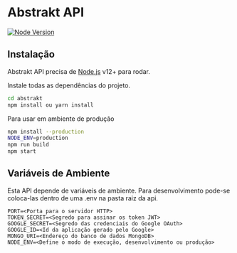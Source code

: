 # Abstrakt API

[![Node Version](https://badgen.net/npm/node/next)](https://nodejs.org/en/)

## Instalação

Abstrakt API precisa de [Node.js](https://nodejs.org/) v12+ para rodar.

Instale todas as dependências do projeto.

```sh
cd abstrakt
npm install ou yarn install
```

Para usar em ambiente de produção

```sh
npm install --production
NODE_ENV=production
npm run build
npm start
```

## Variáveis de Ambiente
Esta API depende de variáveis de ambiente. Para desenvolvimento pode-se coloca-las dentro de uma .env na pasta raiz da api.
```text
PORT=<Porta para o servidor HTTP>
TOKEN_SECRET=<Segredo para assinar os token JWT>
GOOGLE_SECRET=<Segredo das credenciais do Google OAuth>
GOOGLE_ID=<Id da aplicação gerado pelo Google>
MONGO_URI=<Endereço do banco de dados MongoDB>
NODE_ENV=<Define o modo de execução, desenvolvimento ou produção>
```